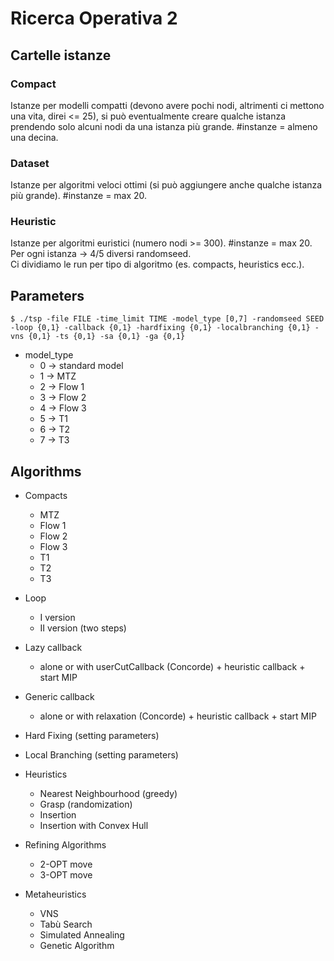 # Ricerca Operativa 2
## Cartelle istanze
### Compact
Istanze per modelli compatti (devono avere pochi nodi, altrimenti ci mettono una vita, direi <= 25), si può eventualmente creare qualche istanza prendendo solo alcuni nodi da una istanza più grande. #instanze = almeno una decina.

### Dataset 
Istanze per algoritmi veloci ottimi (si può aggiungere anche qualche istanza più grande). #instanze = max 20.

### Heuristic
Istanze per algoritmi euristici (numero nodi >= 300). #instanze = max 20. <br>
Per ogni istanza -> 4/5 diversi randomseed. <br>
Ci dividiamo le run per tipo di algoritmo (es. compacts, heuristics ecc.).

## Parameters
```
$ ./tsp -file FILE -time_limit TIME -model_type [0,7] -randomseed SEED -loop {0,1} -callback {0,1} -hardfixing {0,1} -localbranching {0,1} -vns {0,1} -ts {0,1} -sa {0,1} -ga {0,1}
```
- model_type
  - 0 -> standard model
  - 1 -> MTZ
  - 2 -> Flow 1
  - 3 -> Flow 2
  - 4 -> Flow 3
  - 5 -> T1
  - 6 -> T2
  - 7 -> T3

## Algorithms
- Compacts
  - MTZ
  - Flow 1
  - Flow 2
  - Flow 3
  - T1
  - T2
  - T3

- Loop
  - I version
  - II version (two steps)

- Lazy callback
  - alone or with userCutCallback (Concorde) + heuristic callback + start MIP

- Generic callback
  - alone or with relaxation (Concorde) + heuristic callback + start MIP

- Hard Fixing (setting parameters)

- Local Branching (setting parameters)

- Heuristics
  - Nearest Neighbourhood (greedy)
  - Grasp (randomization)
  - Insertion
  - Insertion with Convex Hull

- Refining Algorithms
  - 2-OPT move
  - 3-OPT move
  
- Metaheuristics
  - VNS
  - Tabù Search
  - Simulated Annealing
  - Genetic Algorithm
  




